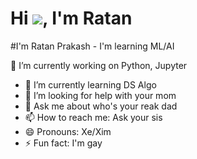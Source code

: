 # Hi ![](https://user-images.githubusercontent.com/18350557/176309783-0785949b-9127-417c-8b55-ab5a4333674e.gif), I'm Ratan

#I'm Ratan Prakash - I'm learning ML/AI

🔭 I’m currently working on Python, Jupyter
- 🌱 I’m currently learning DS Algo
- 🤔 I’m looking for help with your mom
- 💬 Ask me about who's your reak dad
- 📫 How to reach me: Ask your sis
- 😄 Pronouns: Xe/Xim
- ⚡ Fun fact: I'm gay
